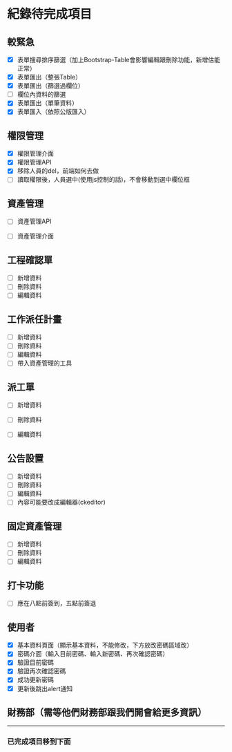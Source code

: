 # 紀錄待完成項目

## 較緊急

- [x] 表單搜尋排序篩選（加上Bootstrap-Table會影響編輯跟刪除功能，新增估能正常）
- [x] 表單匯出（整張Table）
- [x] 表單匯出（篩選過欄位）
- [ ] 欄位內資料的篩選
- [x] 表單匯出（單筆資料）
- [x] 表單匯入（依照公版匯入）

## 權限管理

- [x] 權限管理介面
- [x] 權限管理API
- [x] 移除人員的del，前端如何去做
- [ ] 讀取權限後，人員選中(使用js控制的話)，不會移動到選中欄位框

## 資產管理
- [ ] 資產管理API
- [ ] 資產管理介面


## 工程確認單

- [ ] 新增資料
- [ ] 刪除資料
- [ ] 編輯資料

## 工作派任計畫

- [ ] 新增資料
- [ ] 刪除資料
- [ ] 編輯資料
- [ ] 帶入資產管理的工具

## 派工單
- [ ] 新增資料
- [ ] 刪除資料
- [ ] 編輯資料


## 公告設置

- [ ] 新增資料
- [ ] 刪除資料
- [ ] 編輯資料
- [ ] 內容可能要改成編輯器(ckeditor)

## 固定資產管理

- [ ] 新增資料
- [ ] 刪除資料
- [ ] 編輯資料

## 打卡功能
- [ ] 應在八點前簽到，五點前簽退

## 使用者

- [x] 基本資料頁面（顯示基本資料，不能修改，下方放改密碼區域改）
- [x] 密碼介面（輸入目前密碼、輸入新密碼、再次確認密碼）
- [x] 驗證目前密碼
- [x] 驗證再次確認密碼
- [x] 成功更新密碼
- [x] 更新後跳出alert通知

## 財務部（需等他們財務部跟我們開會給更多資訊）

----

### 已完成項目移到下面

